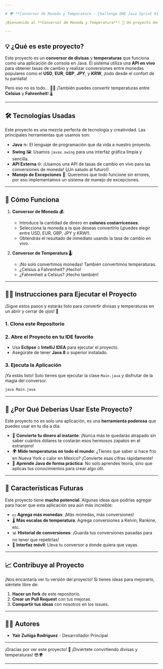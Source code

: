 ```yaml
---

# 🌍 **Conversor de Moneda y Temperatura - Challenge ONE Java Sprint 01**

¡Bienvenido al **Conversor de Moneda y Temperatura**! 🎉 Un proyecto desafiante donde aprenderás a crear una poderosa aplicación en Java para convertir monedas y temperaturas al instante. 🔥💸

---
```


## 💡 **¿Qué es este proyecto?**

Este proyecto es un **conversor de divisas** y **temperaturas** que funciona como una aplicación de consola en Java. El sistema utiliza una **API en vivo** para obtener tasas de cambio y realizar conversiones entre monedas populares como el **USD**, **EUR**, **GBP**, **JPY**, y **KRW**, ¡todo desde el confort de tu pantalla!

Pero eso no es todo… 🧑‍💻 ¡También puedes convertir temperaturas entre **Celsius** y **Fahrenheit**! 🌡️

---

## 🛠 **Tecnologías Usadas**

Este proyecto es una mezcla perfecta de tecnología y creatividad. Las principales herramientas que usamos son:

* **Java** ☕: El lenguaje de programación que da vida a nuestro proyecto.
* **Swing** 🖼️: Usamos `javax.swing` para una interfaz gráfica limpia y sencilla.
* **API Externa** 🌐: ¡Usamos una API de tasas de cambio en vivo para las conversiones de moneda! (¡Un saludo al futuro!)
* **Manejo de Excepciones** 🚨: Queremos que todo funcione sin errores, por eso implementamos un sistema de manejo de excepciones.

---

## 🚀 **Cómo Funciona**

1. **Conversor de Moneda 💰**:

   * Introduce la cantidad de dinero en **colones costarricenses**.
   * Selecciona la moneda a la que deseas convertirlo (¡puedes elegir entre USD, EUR, GBP, JPY y KRW!).
   * Obtendrás el resultado de inmediato usando la tasa de cambio en vivo.

2. **Conversor de Temperatura 🌡️**:

   * ¡No solo convertimos monedas! También convertimos temperaturas.
   * ¿Celsius a Fahrenheit? ¡Hecho!
   * ¿Fahrenheit a Celsius? ¡Hecho también!

---

## 🧑‍💻 **Instrucciones para Ejecutar el Proyecto**

¡Sigue estos pasos y estarás listo para convertir divisas y temperaturas en un abrir y cerrar de ojos! 🚀

### 1. Clona este Repositorio

### 2. Abre el Proyecto en tu IDE favorito

* Usa **Eclipse** o **IntelliJ IDEA** para ejecutar el proyecto.
* Asegúrate de tener **Java 8** o superior instalado.

### 3. Ejecuta la Aplicación

¡Ya estás listo! Solo tienes que ejecutar la clase `Main.java` y disfrutar de la magia del conversor.

```bash
java Main.java
```

---

## 🧩 **¿Por Qué Deberías Usar Este Proyecto?**

Este proyecto no es solo una aplicación, es una **herramienta poderosa** que puedes usar en tu día a día:

* 💸 **Convierte tu dinero al instante**: ¡Nunca más te quedarás atrapado sin saber cuántos dólares te costarán esos hermosos zapatos en el extranjero!
* 🌍 **Mide temperaturas en todo el mundo**: ¿Tienes que saber si hace frío en Nueva York o calor en México? ¡Convierte esas cifras rápidamente!
* 🚀 **Aprende Java de forma práctica**: No solo aprendes teoría, sino que aplicas tus conocimientos para crear algo útil.

---

## 🔧 **Características Futuras**

Este proyecto tiene **mucho potencial**. Algunas ideas que podrías agregar para hacer que esta aplicación sea aún más increíble:

* 💵 **Agrega más monedas**: ¡Más monedas, más conversiones!
* 🌡️ **Más escalas de temperatura**: Agrega conversiones a Kelvin, Rankine, etc.
* 📊 **Historial de conversiones**: ¡Guarda tus conversiones pasadas para no tener que repetirlas!
* 📱 **Interfaz móvil**: Lleva tu conversor a donde quiera que vayas.

---

## 📈 **Contribuye al Proyecto**

¡Nos encantaría ver tu versión del proyecto! Si tienes ideas para mejorarlo, siéntete libre de:

1. **Hacer un fork** de este repositorio.
2. **Crear un Pull Request** con tus mejoras.
3. **Compartir tus ideas** con nosotros en los issues.

---

## 👨‍💻 **Autores**

* **Yair Zuñiga Rodriguez** - Desarrollador Principal

---

¡Gracias por ver este proyecto! 🎉 ¡Diviértete convirtiendo divisas y temperaturas! 😎🌍

---

